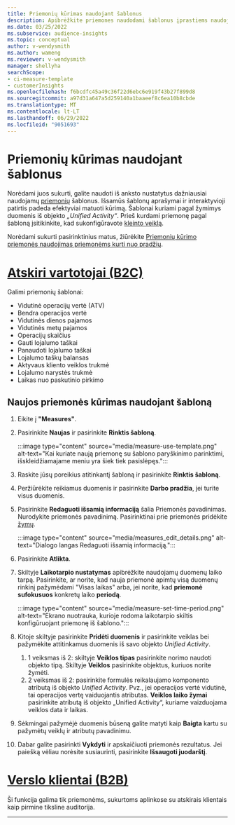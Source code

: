 ```yaml
---
title: Priemonių kūrimas naudojant šablonus
description: Apibrėžkite priemones naudodami šablonus įprastiems naudojimo atvejams.
ms.date: 03/25/2022
ms.subservice: audience-insights
ms.topic: conceptual
author: v-wendysmith
ms.author: wameng
ms.reviewer: v-wendysmith
manager: shellyha
searchScope:
- ci-measure-template
- customerInsights
ms.openlocfilehash: f6bcdfc45a49c36f22d6ebc6e919f43b27f899d8
ms.sourcegitcommit: a97d31a647a5d259140a1baaeef8c6ea10b8cbde
ms.translationtype: MT
ms.contentlocale: lt-LT
ms.lasthandoff: 06/29/2022
ms.locfileid: "9051693"
---
```

# <a name="create-measures-from-templates"></a>Priemonių kūrimas naudojant šablonus

Norėdami juos sukurti, galite naudoti iš anksto nustatytus dažniausiai naudojamų [priemonių](measures.md) šablonus. Išsamūs šablonų aprašymai ir interaktyvioji patirtis padeda efektyviai matuoti kūrimą. Šablonai kuriami pagal žymimys duomenis iš objekto *„Unified Activity“*. Prieš kurdami priemonę pagal šabloną įsitikinkite, kad sukonfigūravote [kleinto veiklą](activities.md).

Norėdami sukurti pasirinktinius matus, žiūrėkite [Priemonių kūrimo priemonės naudojimas priemonėms kurti nuo pradžių](measure-builder.md).

# <a name="individual-consumers-b-to-c"></a>[Atskiri vartotojai (B2C)](#tab/b2c)

Galimi priemonių šablonai: 
- Vidutinė operacijų vertė (ATV)
- Bendra operacijos vertė
- Vidutinės dienos pajamos
- Vidutinės metų pajamos
- Operacijų skaičius
- Gauti lojalumo taškai
- Panaudoti lojalumo taškai
- Lojalumo taškų balansas
- Aktyvaus kliento veiklos trukmė
- Lojalumo narystės trukmė
- Laikas nuo paskutinio pirkimo

## <a name="build-a-new-measure-using-a-template"></a>Naujos priemonės kūrimas naudojant šabloną

1. Eikite į **"Measures"**.

1. Pasirinkite **Naujas** ir pasirinkite **Rinktis šabloną**.

   :::image type="content" source="media/measure-use-template.png" alt-text="Kai kuriate naują priemonę su šablono paryškinimo parinktimi, išskleidžiamajame meniu yra šiek tiek pasislėpęs.":::

1. Raskite jūsų poreikius atitinkantį šabloną ir pasirinkite **Rinktis šabloną**.

1. Peržiūrėkite reikiamus duomenis ir pasirinkite **Darbo pradžia**, jei turite visus duomenis.

1. Pasirinkite **Redaguoti išsamią informaciją** šalia Priemonės pavadinimas. Nurodykite priemonės pavadinimą. Pasirinktinai prie priemonės pridėkite [žymų](work-with-tags-columns.md#manage-tags).

   :::image type="content" source="media/measures_edit_details.png" alt-text="Dialogo langas Redaguoti išsamią informaciją.":::

1. Pasirinkite **Atlikta**.

1. Skiltyje **Laikotarpio nustatymas** apibrėžkite naudojamų duomenų laiko tarpą. Pasirinkite, ar norite, kad nauja priemonė apimtų visą duomenų rinkinį pažymėdami "Visas laikas" arba, jei norite, kad **priemonė sufokusuos** konkretų laiko **periodą**.

   :::image type="content" source="media/measure-set-time-period.png" alt-text="Ekrano nuotrauka, kurioje rodoma laikotarpio skiltis konfigūruojant priemonę iš šablono.":::

1. Kitoje skiltyje pasirinkite **Pridėti duomenis** ir pasirinkite veiklas bei pažymėkite attitinkamus duomenis iš savo objekto *Unified Activity*.

    1. 1 veiksmas iš 2: skiltyje **Veiklos tipas** pasirinkite norimo naudoti objekto tipą. Skiltyje **Veiklos** pasirinkite objektus, kuriuos norite žymėti.
    1. 2 veiksmas iš 2: pasirinkite formulės reikalaujamo komponento atributą iš objekto *Unified Activity*. Pvz., jei operacijos vertė vidutinė, tai operacijos vertę vaiduojantis atributas. **Veiklos laiko žymai** pasirinkite atributą iš objekto „Unified Activity“, kuriame vaizduojama veiklos data ir laikas.
   
1. Sėkmingai pažymėjė duomenis būseną galite matyti kaip **Baigta** kartu su pažymėtų veiklų ir atributų pavadinimu.

1. Dabar galite pasirinkti **Vykdyti** ir apskaičiuoti priemonės rezultatus. Jei paiešką vėliau norėsite susiaurinti, pasirinkite **Išsaugoti juodarštį**.

# <a name="business-accounts-b-to-b"></a>[Verslo klientai (B2B)](#tab/b2b)

Ši funkcija galima tik priemonėms, sukurtoms aplinkose su atskirais klientais kaip pirmine tiksline auditorija.

---
